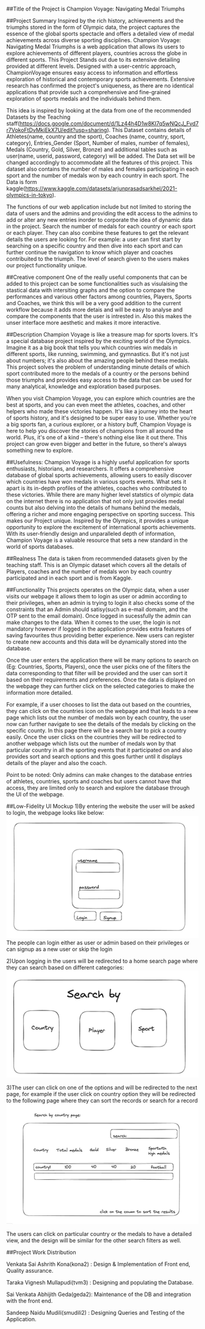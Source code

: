 ##Title of the Project is Champion Voyage: Navigating Medal Triumphs

##Project Summary
Inspired by the rich history, achievements and the triumphs stored in the form of Olympic data, the project captures the essence of the global sports spectacle and offers a detailed view of medal achievements across diverse sporting disciplines. Champion Voyage: Navigating Medal Triumphs is a web application that allows its users to explore achievements of different players, countries across the globe in different sports. This Project Stands out due to its extensive detailing provided at different levels. Designed with a user-centric approach, ChampionVoyage ensures easy access to information and effortless exploration of historical and contemporary sports achievements. Extensive research has confirmed the project's uniqueness, as there are no identical applications that provide such a comprehensive and fine-grained exploration of sports medals and the individuals behind them.


This idea is inspired by looking at the data from one of the recommended Datasets by the Teaching staff(https://docs.google.com/document/d/1Lz44h4D1w8KI7q5wNQcJ_Fvd7r7VokoFtDvMkiEkX7U/edit?usp=sharing). This Dataset contains details of Athletes(name, country and the sport), Coaches (name, country, sport, category), Entries_Gender (Sport, Number of males, number of females), Medals (Country, Gold, Silver, Bronze) and additional tables such as user(name, userid, password, category) will be added. The Data set will be changed accordingly to accommodate all the features of this project. This dataset also contains the number of males and females participating in each sport and the number of medals won by each country in each sport. The Data is form kaggle(https://www.kaggle.com/datasets/arjunprasadsarkhel/2021-olympics-in-tokyo).

The functions of our web application include but not limited to storing the data of users and the admins and providing the edit access to the admins to add or alter any new entries inorder to corporate the idea of dynamic data in the project. Search the number of medals for each country or each sport or each player. They can also combine these features to get the relevant details the users are looking for. For example: a user can first start by searching on a specific country and then dive into each sport and can further continue the navigation to know which player and coaches contribuited to the triumph. The level of search given to the users makes our project functionality unique.

##Creative component
One of the really useful components that can be added to this project can be some functionalities such as visulaising the stastical data with intersiting graphs and the option to compare the performances and various other factors among countries, Players, Sports and Coaches, we think this will be a very good addition to the current workflow because it adds more detais and will be easy to analyse and compare the components that the user is intrested in. Also this makes the unser interface more aesthetic and makes it more interactive.

##Description
Champion Voyage is like a treasure map for sports lovers. It's a special database project inspired by the exciting world of the Olympics. Imagine it as a big book that tells you which countries win medals in different sports, like running, swimming, and gymnastics. But it's not just about numbers; it's also about the amazing people behind these medals. This project solves the problem of understanding minute details of which sport contributed more to the medals of a country or the persons behind those triumphs and provides easy access to the data that can be used for many analytical, knowledge and exploration based purposes. 

When you visit Champion Voyage, you can explore which countries are the best at sports, and you can even meet the athletes, coaches, and other helpers who made these victories happen. It's like a journey into the heart of sports history, and it's designed to be super easy to use. Whether you're a big sports fan, a curious explorer, or a history buff, Champion Voyage is here to help you discover the stories of champions from all around the world. Plus, it's one of a kind – there's nothing else like it out there. This project can grow even bigger and better in the future, so there's always something new to explore.
 

##Usefulness:
Champion Voyage is a highly useful application for sports enthusiasts, historians, and researchers. It offers a comprehensive database of global sports achievements, allowing users to easily discover which countries have won medals in various sports events. What sets it apart is its in-depth profiles of the athletes, coaches who contributed to these victories. While there are many higher level statstics of olympic data on the internet there is  no application that not only just provides medal counts but also delving into the details of humans behind the medals, offering a richer and more engaging perspective on sporting success. This makes our Project unique. Inspired by the Olympics, it provides a unique opportunity to explore the excitement of international sports achievements. With its user-friendly design and unparalleled depth of information, Champion Voyage is a valuable resource that sets a new standard in the world of sports databases.

##Realness
The data is taken from recommended datasets given by the teaching staff. This is an Olympic dataset which covers all the details of Players, coaches and the number of medals won by each country participated and in each sport and is from Kaggle.

##Functionality
This projects operates on the Olympic data, when a user visits our webpage it allows them to login  as user or admin according to their privileges, when an admin is trying to login it also checks some of the constraints that an Admin should satisy(such as e-mail domaim, and the OTP sent to the email domain). Once logged in sucessfully the admin can make changes to the data. When it comes to the user, the login is not mandatory however if logged in the application provides extra features of saving favourites thus providing better experience. New users can register to create new accounts and this data will be dynamically stored into the database. 

Once the user enters the application there will be many options to search on (Eg: Countries, Sports, Players), once the user picks one of the filters the data corresponding to that filter will be provided and the user can sort it based on their requirements and preferences. Once the data is diplayed on the webpage they can further click on the selected categories to make the information more detailed.

For example, if a user chooses to list the data out based on the countries, they can click on the countries icon on the webpage and that leads to a new page which lists out the number of medals won by each country, the user now can further navigate to see the details of the medals by clicking on the specific county. In this page there will be a search bar to pick a country easily. Once the user clicks on the countries they will be redirected to another webpage which lists out the number of medals won by that particular country in all the sporting events that it participated on and also provides sort and search options and this goes further until it displays details of the player and also the coach.

Point to be noted: Only admins can make changes to the database entries of athletes, countries, sports and coaches but users cannot have that access, they are limited only to search and explore the database through the UI of the webpage.

##Low-Fidelity UI Mockup
1)By entering the website the user will be asked to login, the webpage looks like below:
![Alt text](<../doc/images/login page.png>)
The people can login either as user or admin based on their privileges or can signup as a new user or skip the login

2)Upon logging in the users will be redirected to a home search page where they can search based on different categories:
![Alt text](../doc/images/Homepage.png)

3)The user can click on one of the options and will be redirected to the next page, for example if the user click on country option they will be redirected to the following page where they can sort the records or search for a record
![Alt text](../doc/images/country_search.png)

The users can click on particular country or the medals to have a detailed view, and the design will be similar for the other search filters as well.

##Project Work Distribution

Venkata Sai Ashrith Kona(kona2) : Design & Implementation of Front end, Quality assurance.

Taraka Vignesh Mullapudi(tvm3) : Designing and populating the Database.

Sai Venkata Abhijith Geda(geda2): Maintenance of the DB and integration with the front end.

Sandeep Naidu Mudili(smudili2) : Designing Queries and Testing of the Application.







